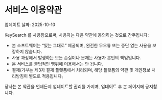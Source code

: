# 서비스 이용약관
업데이트 날짜: 2025-10-10

KeySearch 를 사용함으로써, 사용자는 다음 약관에 동의하는 것으로 간주됩니다:

- 본 소프트웨어는 “있는 그대로” 제공되며, 완전한 무오류 또는 중단 없는 사용을 보장하지 않습니다.  
- 사용 과정에서 발생하는 모든 손실이나 문제는 사용자 본인의 책임입니다.  
- 본 서비스를 불법적인 행위에 이용해서는 안 됩니다.  
- 결제/기부는 제3자 결제 플랫폼에서 처리되며, 해당 플랫폼의 약관 및 개인정보 처리방침이 별도로 적용됩니다。  

당사는 본 약관을 언제든지 업데이트할 권리를 가지며, 업데이트 후 본 페이지에 공지합니다.